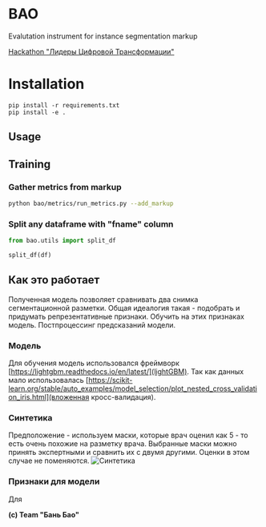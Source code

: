 # BAO

Evalutation instrument for instance segmentation markup

[Hackathon "Лидеры Цифровой Трансформации"](https://lk.hack2020.innoagency.ru/)

# Installation

```
pip install -r requirements.txt
pip install -e .
```

## Usage

## Training

### Gather metrics from markup

```bash
python bao/metrics/run_metrics.py --add_markup
```

### Split any dataframe with "fname" column

```python
from bao.utils import split_df

split_df(df)
```

## Как это работает
Полученная модель позволяет сравнивать два снимка сегментационной разметки. 
Общая идеалогия такая - подобрать и придумать репрезентативные признаки.
Обучить на этих признаках модель. Постпроцессинг предсказаний модели.

### Модель
Для обучения модель использовался фреймворк [https://lightgbm.readthedocs.io/en/latest/](lightGBM).
Так как данных мало использовалась [https://scikit-learn.org/stable/auto_examples/model_selection/plot_nested_cross_validation_iris.html](вложенная кросс-валидация).

### Синтетика
Предположение - используем маски, которые врач оценил как 5 - то есть очень похожие на разметку врача.
Выбранные маски можно принять экспертными и сравнить их с двумя другими. 
Оценки в этом случае не поменяются.
![Синтетика](https://i.ibb.co/jDHnVsD/Untitled-Diagram.png)

### Признаки для модели
Для 

**(c) Team "Бань Бао"**
